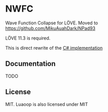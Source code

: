NWFC
=====

Wave Function Collapse for LÖVE. Moved to https://github.com/MikuAuahDark/NPad93

LÖVE 11.3 is required.

This is direct rewrite of the [C# implementation](https://github.com/mxgmn/WaveFunctionCollapse)

Documentation
-----

TODO

License
-----

MIT. Luaoop is also licensed under MIT
